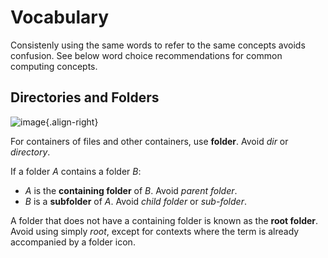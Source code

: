 Vocabulary
==========

Consistenly using the same words to refer to the same concepts avoids
confusion. See below word choice recommendations for common computing
concepts.

Directories and Folders
-----------------------

![image](/img/folder.svg){.align-right}

For containers of files and other containers, use **folder**. Avoid
*dir* or *directory*.

If a folder *A* contains a folder *B*:

-   *A* is the **containing folder** of *B*. Avoid *parent folder*.
-   *B* is a **subfolder** of *A*. Avoid *child folder* or *sub-folder*.

A folder that does not have a containing folder is known as the **root
folder**. Avoid using simply *root*, except for contexts where the term
is already accompanied by a folder icon.
